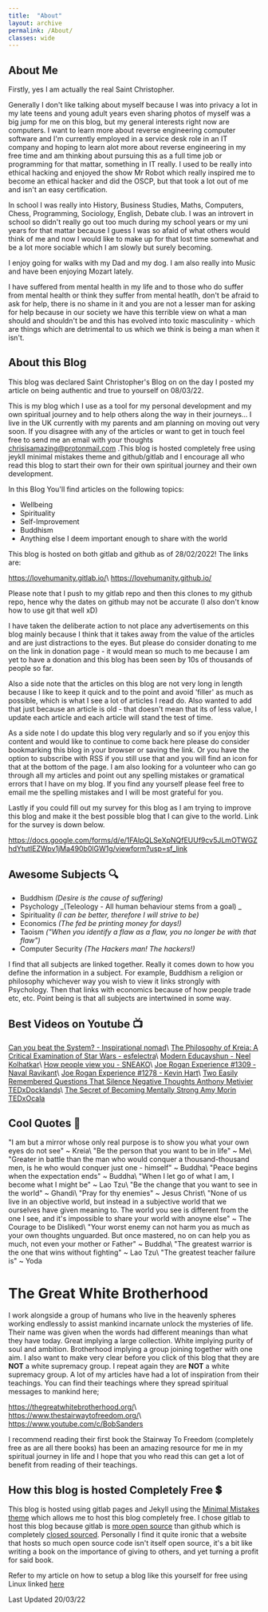 ```yaml
---
title:  "About"
layout: archive
permalink: /About/
classes: wide
---
```


## About Me

Firstly, yes I am actually the real Saint Christopher. 

Generally I don't like talking about myself because I was into privacy a lot in my late teens and young adult years even sharing photos of myself was a big jump for me on this blog, but my general interests right now are computers. I want to learn more about reverse engineering computer software and I'm currently employed in a service desk role in an IT company and hoping to learn alot more about reverse engineering in my free time and am thinking about pursuing this as a full time job or programming for that mattar, something in IT really. I used to be really into ethical hacking and enjoyed the show Mr Robot which really inspired me to become an ethical hacker and did the OSCP, but that took a lot out of me and isn't an easy certification.

In school I was really into History, Business Studies, Maths, Computers, Chess, Programming, Sociology, English, Debate club. I was an introvert in school so didn't really go out too much during my school years or my uni years for that mattar because I guess I was so afaid of what others would think of me and now I would like to make up for that lost time somewhat and be a lot more sociable which I am slowly but surely becoming.

I enjoy going for walks with my Dad and my dog. I am also really into Music and have been enjoying Mozart lately.

I have suffered from mental health in my life and to those who do suffer from mental health or think they suffer from mental heatlh, don't be afraid to ask for help, there is no shame in it and you are not a lesser man for asking for help because in our society we have this terrible view on what a man should and shouldn't be and this has evolved into toxic masculinity - which are things which are detrimental to us which we think is being a man when it isn't.

## About this Blog

This blog was declared Saint Christopher's Blog on on the day I posted my article on being authentic and true to yourself on 08/03/22. 

This is my blog which I use as a tool for my personal development and my own spiritual journey and to help others along the way in their journeys... I live in the UK currently with my parents and am planning on moving out very soon. If you disagree with any of the articles or want to get in touch feel free to send me an email with your thoughts chrisisamazing@protonmail.com .This blog is hosted completely free using jeykll minimal mistakes theme and github/gitlab and I encourage all who read this blog to start their own for their own spiritual journey and their own development. 

In this Blog You'll find articles on the following topics:

- Wellbeing   
- Spirituality 
- Self-Improvement
- Buddhism
- Anything else I deem important enough to share with the world

This blog is hosted on both gitlab and github as of 28/02/2022! The links are:

<https://lovehumanity.gitlab.io/>\\
<https://lovehumanity.github.io/>

Please note that I push to my gitlab repo and then this clones to my github repo, hence why the dates on github may not be accurate (I also don't know how to use git that well xD)

I have taken the deliberate action to not place any advertisements on this blog mainly because I think that it takes away from the value of the articles and are just distractions to the eyes. But please do consider donating to me on the link in donation page - it would mean so much to me because I am yet to have a donation and this blog has been seen by 10s of thousands of people so far.

Also a side note that the articles on this blog are not very long in length because I like to keep it quick and to the point and avoid 'filler' as much as possible, which is what I see a lot of articles I read do. Also wanted to add that just because an article is old - that doesn't mean that its of less value, I update each article and each article will stand the test of time. 

As a side note I do update this blog very regularly and so if you enjoy this content and would like to continue to come back here please do consider bookmarking this blog in your browser or saving the link. Or you have the option to subscribe with RSS if you still use that and you will find an icon for that at the bottom of the page. I am also looking for a volunteer who can go through all my articles and point out any spelling mistakes or gramatical errors that I have on my blog. If you find any yourself please feel free to email me the spelling mistakes and I will be most grateful for you.

Lastly if you could fill out my survey for this blog as I am trying to improve this blog and make it the best possible blog that I can give to the world. Link for the survey is down below.

<https://docs.google.com/forms/d/e/1FAIpQLSeXpNQfEUUf9cv5JLmOTWGZhdYtutIEZWpv1jMa490b0lGW1g/viewform?usp=sf_link>

## Awesome Subjects :mag:

- Buddhism _(Desire is the cause of suffering)_   
- Psychology _(Teleology - All human behaviour stems from a goal) _ 
- Spirituality _(I can be better, therefore I will strive to be)_  
- Economics _(The fed be printing money for days!)_  
- Taoism _("When you identify a flaw as a flaw, you no longer be with that flaw")_
- Computer Security _(The Hackers man! The hackers!)_

I find that all subjects are linked together. Really it comes down to how you define the information in a subject. For example, Buddhism a religion or philosophy whichever way you wish to view it links strongly with Psychology. Then that links with economics because of how people trade etc, etc. Point being is that all subjects are intertwined in some way.  

## Best Videos on Youtube :tv:

[Can you beat the System? - Inspirational nomad](https://www.youtube.com/watch?v=PJBcuHGw7k4)\\
[The Philosophy of Kreia: A Critical Examination of Star Wars - esfelectra](https://www.youtube.com/watch?v=-Z0S0Z8lUTg)\\
[Modern Educayshun -  Neel Kolhatkar](https://www.youtube.com/watch?v=iKcWu0tsiZM)\\
[How people view you - SNEAKO](https://www.youtube.com/watch?v=guz7hc8RlfI)\\
[ Joe Rogan Experience #1309 - Naval Ravikant](https://www.youtube.com/watch?v=3qHkcs3kG44)\\
[ Joe Rogan Experience #1278 - Kevin Hart](https://www.youtube.com/watch?v=XW_KhFq4LQo)\\
[Two Easily Remembered Questions That Silence Negative Thoughts Anthony Metivier TEDxDocklands](https://www.youtube.com/watch?v=kvtYjdriSpM)\\
[The Secret of Becoming Mentally Strong Amy Morin TEDxOcala](https://www.youtube.com/watch?v=TFbv757kup4)

## Cool Quotes :speech_balloon:

"I am but a mirror whose only real purpose is to show you what your own eyes do not see" ~ Kreia\\
"Be the person that you want to be in life" ~ Me\\
"Greater in battle than the man who would conquer a thousand-thousand men, is he who would conquer just one - himself" ~ Buddha\\
"Peace begins when the expectation ends" ~ Buddha\\
"When I let go of what I am, I become what I might be" ~ Lao Tzu\\
"Be the change that you want to see in the world" ~ Ghandi\\
"Pray for thy enemies" ~ Jesus Christ\\
"None of us live in an objective world, but instead in a subjective world that we ourselves have given meaning to. The world you see is different from the one I see, and it's impossible to share your world with anoyne else" ~ The Courage to be Disliked\\
"Your worst enemy can not harm you as much as your own thoughts unguarded. But once mastered, no on can help you as much, not even your mother or Father" ~ Buddha\\
"The greatest warrior is the one that wins without fighting" ~ Lao Tzu\\
"The greatest teacher failure is" ~ Yoda

# The Great White Brotherhood

I work alongside a group of humans who live in the heavenly spheres working endlessly to assist mankind incarnate unlock the mysteries of life. Their name was given when the words had different meanings than what they have today. Great implying a large collection. White implying purity of soul and ambition. Brotherhood implying a group joining together with one aim. I also want to make very clear before you click of this blog that they are **NOT** a white supremacy group. I repeat again they are **NOT** a white supremacy group. A lot of my articles have had a lot of inspiration from their teachings. You can find their teachings where they spread spiritual messages to mankind here;

<https://thegreatwhitebrotherhood.org/>\\
<https://www.thestairwaytofreedom.org/>\\
<https://www.youtube.com/c/BobSanders>

I recommend reading their first book the Stairway To Freedom (completely free as are all there books) has been an amazing resource for me in my spiritual journey in life and I hope that you who read this can get a lot of benefit from reading of their teachings.

## How this blog is hosted Completely Free :heavy_dollar_sign:

This blog is hosted using gitlab pages and Jekyll using the [Minimal Mistakes theme](https://github.com/mmistakes/minimal-mistakes/) which allows me to host this blog completely free. I chose gitlab to host this blog because gitlab is [more open source](https://gitlab.com/gitlab-org/gitlab) than github which is completely [closed sourced](https://stackoverflow.com/questions/24254324/is-github-com-source-code-open-source). Personally I find it quite ironic that a website that hosts so much open source code isn't itself open source, it's a bit like writing a book on the importance of giving to others, and yet turning a profit for said book. 

Refer to my article on how to setup a blog like this yourself for free using Linux linked [here](https://lovehumanity.gitlab.io/productivity/Creating-a-blog-for-free/)

Last Updated 20/03/22
